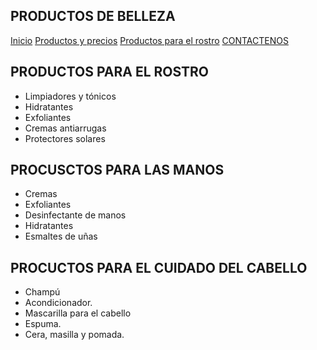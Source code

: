 ## PRODUCTOS DE BELLEZA

[Inicio](index.md)  [Productos y precios](PRECIOS.md)  [Productos para el rostro](PRODUCTOS-DE-BELLEZA-PARA-EL-ROSTRO.md)  [CONTACTENOS](contacto.md)


## PRODUCTOS PARA EL ROSTRO
- Limpiadores y tónicos
- Hidratantes
- Exfoliantes
- Cremas antiarrugas
- Protectores solares
## PROCUSCTOS PARA LAS MANOS
- Cremas 
- Exfoliantes
- Desinfectante de manos
- Hidratantes
- Esmaltes de uñas
## PROCUCTOS PARA EL CUIDADO DEL CABELLO
-  Champú
-  Acondicionador.
-  Mascarilla para el cabello
-  Espuma.
-  Cera, masilla y pomada.                                                            
